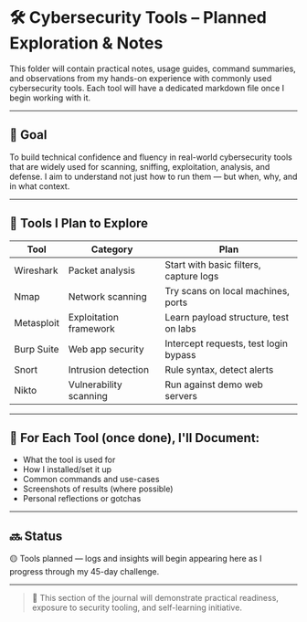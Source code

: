 # 🛠 Cybersecurity Tools – Planned Exploration & Notes

This folder will contain practical notes, usage guides, command summaries, and observations from my hands-on experience with commonly used cybersecurity tools. Each tool will have a dedicated markdown file once I begin working with it.

---

## 🎯 Goal

To build technical confidence and fluency in real-world cybersecurity tools that are widely used for scanning, sniffing, exploitation, analysis, and defense. I aim to understand not just how to run them — but when, why, and in what context.


---

## 🧪 Tools I Plan to Explore

| Tool        | Category             | Plan |
|-------------|----------------------|------|
| Wireshark   | Packet analysis      | Start with basic filters, capture logs |
| Nmap        | Network scanning     | Try scans on local machines, ports |
| Metasploit  | Exploitation framework | Learn payload structure, test on labs |
| Burp Suite  | Web app security     | Intercept requests, test login bypass |
| Snort       | Intrusion detection  | Rule syntax, detect alerts |
| Nikto       | Vulnerability scanning | Run against demo web servers |

---

## 📄 For Each Tool (once done), I'll Document:

- What the tool is used for
- How I installed/set it up
- Common commands and use-cases
- Screenshots of results (where possible)
- Personal reflections or gotchas

---

## 🔜 Status

🟡 Tools planned — logs and insights will begin appearing here as I progress through my 45-day challenge.

---

> 📌 This section of the journal will demonstrate practical readiness, exposure to security tooling, and self-learning initiative.


